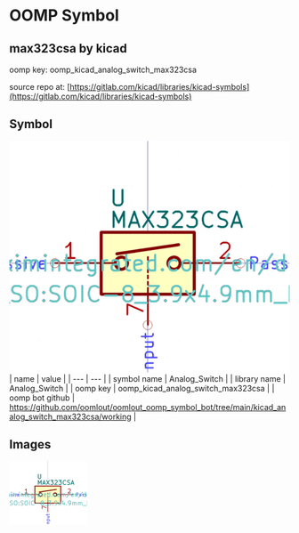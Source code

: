 # OOMP Symbol  
## max323csa  by kicad  
  
oomp key: oomp_kicad_analog_switch_max323csa  
  
source repo at: [https://gitlab.com/kicad/libraries/kicad-symbols](https://gitlab.com/kicad/libraries/kicad-symbols)  
## Symbol  
  
[![working.png](working_600.png)](working.png)  
| name | value | 
| --- | --- | 
| symbol name | Analog_Switch | 
| library name | Analog_Switch | 
| oomp key | oomp_kicad_analog_switch_max323csa | 
| oomp bot github | https://github.com/oomlout/oomlout_oomp_symbol_bot/tree/main/kicad_analog_switch_max323csa/working | 
## Images  
  
[![working.png](working_140.png)](working.png)  
